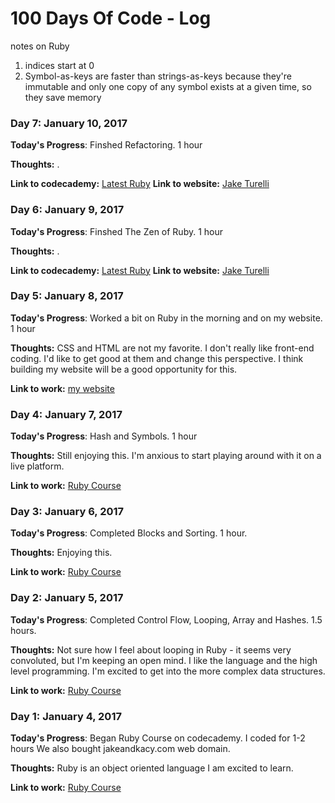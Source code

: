 # 100 Days Of Code - Log

notes on Ruby

1. indices start at 0
2. Symbol-as-keys are faster than strings-as-keys because they're immutable and only one copy of any symbol exists at a given time, so they save memory

### Day 7: January 10, 2017

**Today's Progress**: Finshed Refactoring. 1 hour

**Thoughts:** . 

**Link to codecademy:** [Latest Ruby](https://www.codecademy.com/courses/ruby-beginner-en-L3ZCI/1/2?curriculum_id=5059f8619189a5000201fbcb)
**Link to website:** [Jake Turelli](https://www.jaketurelli.com)


### Day 6: January 9, 2017

**Today's Progress**: Finshed The Zen of Ruby. 1 hour

**Thoughts:** . 

**Link to codecademy:** [Latest Ruby](https://www.codecademy.com/courses/ruby-beginner-en-Zjd2y/0/1?curriculum_id=5059f8619189a5000201fbcb)
**Link to website:** [Jake Turelli](https://www.jaketurelli.com)


### Day 5: January 8, 2017

**Today's Progress**: Worked a bit on Ruby in the morning and on my website. 1 hour

**Thoughts:** CSS and HTML are not my favorite. I don't really like front-end coding. I'd like to get good at them and change this perspective. I think building my website will be a good opportunity for this. 

**Link to work:** [my website](https://www.jaketurelli.com)


### Day 4: January 7, 2017

**Today's Progress**: Hash and Symbols. 1 hour

**Thoughts:** Still enjoying this. I'm anxious to start playing around with it on a live platform. 

**Link to work:** [Ruby Course](https://www.codecademy.com/courses/ruby-beginner-en-1o8Mb/0/1?curriculum_id=5059f8619189a5000201fbcb)


### Day 3: January 6, 2017

**Today's Progress**: Completed Blocks and Sorting. 1 hour. 

**Thoughts:** Enjoying this. 

**Link to work:** [Ruby Course](https://www.codecademy.com/courses/ruby-beginner-en-Qn7Qw/0/1?curriculum_id=5059f8619189a5000201fbcb)

### Day 2: January 5, 2017

**Today's Progress**: Completed Control Flow, Looping, Array and Hashes. 1.5 hours. 

**Thoughts:** Not sure how I feel about looping in Ruby - it seems very convoluted, but I'm keeping an open mind. I like the language and the high level programming. I'm excited to get into the more complex data structures. 

**Link to work:** [Ruby Course](https://www.codecademy.com/courses/ruby-beginner-en-ET4bU/0/1?curriculum_id=5059f8619189a5000201fbcb)

### Day 1: January 4, 2017

**Today's Progress**: Began Ruby Course on codecademy. I coded for 1-2 hours
We also bought jakeandkacy.com web domain.

**Thoughts:** Ruby is an object oriented language I am excited to learn.

**Link to work:** [Ruby Course](https://www.codecademy.com/courses/ruby-beginner-en-JdNDe/0/1?curriculum_id=5059f8619189a5000201fbcb)


